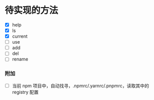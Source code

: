 # 待实现的方法

-   [x] help
-   [x] ls
-   [x] current
-   [ ] use
-   [ ] add
-   [ ] del
-   [ ] rename

### 附加

-   [ ] 当前 npm 项目中，自动找寻，.npmrc/.yarnrc/.pnpmrc，读取其中的 registry 配置
